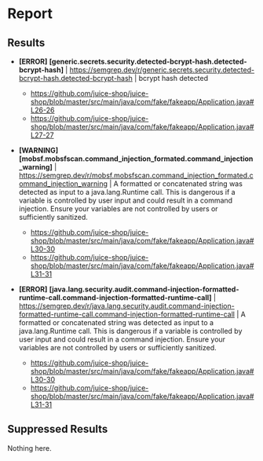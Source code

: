 # Report
## Results

- **[ERROR]** **[generic.secrets.security.detected-bcrypt-hash.detected-bcrypt-hash]** | https://semgrep.dev/r/generic.secrets.security.detected-bcrypt-hash.detected-bcrypt-hash | bcrypt hash detected
    - https://github.com/juice-shop/juice-shop/blob/master/src/main/java/com/fake/fakeapp/Application.java#L26-26
    - https://github.com/juice-shop/juice-shop/blob/master/src/main/java/com/fake/fakeapp/Application.java#L27-27
- **[WARNING]** **[mobsf.mobsfscan.command_injection_formated.command_injection_warning]** | https://semgrep.dev/r/mobsf.mobsfscan.command_injection_formated.command_injection_warning | A formatted or concatenated string was detected as input to a java.lang.Runtime call. This is dangerous if a variable is controlled by user input and could result in a command injection. Ensure your variables are not controlled by users or sufficiently sanitized.

    - https://github.com/juice-shop/juice-shop/blob/master/src/main/java/com/fake/fakeapp/Application.java#L30-30
    - https://github.com/juice-shop/juice-shop/blob/master/src/main/java/com/fake/fakeapp/Application.java#L31-31
- **[ERROR]** **[java.lang.security.audit.command-injection-formatted-runtime-call.command-injection-formatted-runtime-call]** | https://semgrep.dev/r/java.lang.security.audit.command-injection-formatted-runtime-call.command-injection-formatted-runtime-call | A formatted or concatenated string was detected as input to a java.lang.Runtime call. This is dangerous if a variable is controlled by user input and could result in a command injection. Ensure your variables are not controlled by users or sufficiently sanitized.
    - https://github.com/juice-shop/juice-shop/blob/master/src/main/java/com/fake/fakeapp/Application.java#L30-30
    - https://github.com/juice-shop/juice-shop/blob/master/src/main/java/com/fake/fakeapp/Application.java#L31-31



## Suppressed Results

Nothing here.



